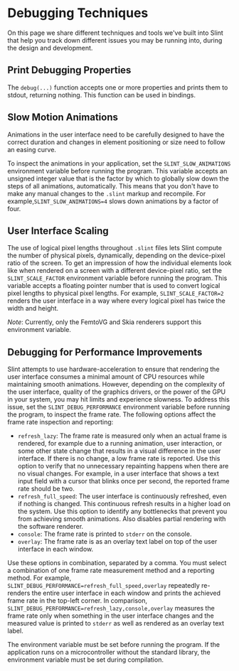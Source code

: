 <!-- Copyright © SixtyFPS GmbH <info@slint.dev> ; SPDX-License-Identifier: MIT -->
# Debugging Techniques

On this page we share different techniques and tools we've built into Slint that help you track down different issues you may be running into, during the design and development.

## Print Debugging Properties

The `debug(...)` function accepts one or more properties and prints them to stdout, returning nothing. This function can be used in bindings.

## Slow Motion Animations

Animations in the user interface need to be carefully designed to have the correct duration and changes in element positioning or size need to follow an easing curve.

To inspect the animations in your application, set the `SLINT_SLOW_ANIMATIONS` environment variable before running the program. This variable accepts an unsigned integer value that is the factor by which to globally slow down the steps of all animations, automatically. This means that you don't have to make any manual changes to the `.slint` markup and recompile. For example,`SLINT_SLOW_ANIMATIONS=4` slows down animations by a factor of four.

## User Interface Scaling

The use of logical pixel lengths throughout `.slint` files lets Slint compute the number of physical pixels, dynamically, depending on the device-pixel ratio of the screen. To get an impression of how the individual elements look like when rendered on a screen with a different device-pixel ratio, set the `SLINT_SCALE_FACTOR` environment variable before running the program. This variable accepts a floating pointer number that is used to convert logical pixel lengths to physical pixel lengths. For example, `SLINT_SCALE_FACTOR=2` renders the user interface in a way where every logical pixel has twice the width and height.

_Note_: Currently, only the FemtoVG and Skia renderers support this environment variable.

## Debugging for Performance Improvements

Slint attempts to use hardware-acceleration to ensure that rendering the user interface consumes a minimal amount of CPU resources while maintaining smooth animations. However, depending on the complexity of the user interface, quality of the graphics drivers, or the power of the GPU in your system, you may hit limits and experience slowness. To address this
issue, set the `SLINT_DEBUG_PERFORMANCE` environment variable before running the program, to inspect the frame rate. The following options affect the frame rate inspection and reporting:

-   `refresh_lazy`: The frame rate is measured only when an actual frame is rendered, for example due to a running animation, user interaction, or some other state change that results in a visual difference in the user interface. If
there is no change, a low frame rate is reported. Use this option to verify that no unnecessary repainting happens when there are no visual changes. For example, in a user interface that shows a text input field with a cursor that blinks once per second, the reported frame rate should be two.
-   `refresh_full_speed`: The user interface is continuously refreshed, even if nothing is changed. This continuous refresh results in a higher load on the system. Use this option to identify any bottlenecks that prevent you from achieving smooth animations. Also disables partial rendering with the software renderer.
-   `console`: The frame rate is printed to `stderr` on the console.
-   `overlay`: The frame rate is as an overlay text label on top of the user interface in each window.

Use these options in combination, separated by a comma. You must select a combination of one frame rate measurement method and a reporting method. For example, `SLINT_DEBUG_PERFORMANCE=refresh_full_speed,overlay` repeatedly re-renders the entire user interface in each window and prints the achieved frame rate in the top-left corner. In comparison, `SLINT_DEBUG_PERFORMANCE=refresh_lazy,console,overlay` measures the frame rate only when something in the user interface changes and the measured value is printed to `stderr` as well as rendered as an overlay text label.

The environment variable must be set before running the program. If the application runs on a microcontroller without the standard library, the environment variable must be set during compilation.
